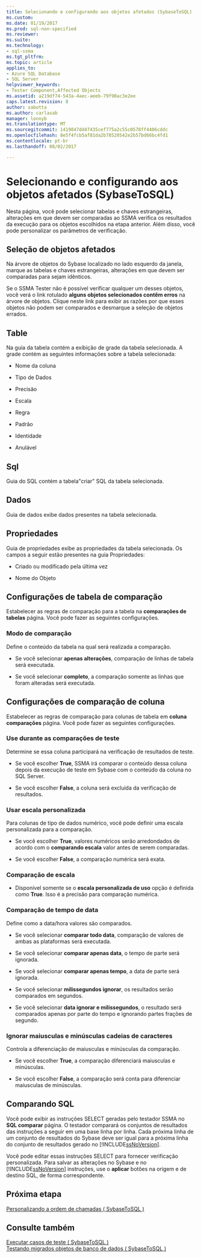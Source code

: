 ```yaml
---
title: Selecionando e configurando aos objetos afetados (SybaseToSQL) | Microsoft Docs
ms.custom: 
ms.date: 01/19/2017
ms.prod: sql-non-specified
ms.reviewer: 
ms.suite: 
ms.technology:
- sql-ssma
ms.tgt_pltfrm: 
ms.topic: article
applies_to:
- Azure SQL Database
- SQL Server
helpviewer_keywords:
- Tester Component,Affected Objects
ms.assetid: a219df74-543a-4aec-aeeb-79f90ac3e2ee
caps.latest.revision: 8
author: sabotta
ms.author: carlasab
manager: lonnyb
ms.translationtype: MT
ms.sourcegitcommit: 1419847dd47435cef775a2c55c0578ff4406cddc
ms.openlocfilehash: 8e5f4fcb5af81da2b78520542e2b57bd66bc4fd1
ms.contentlocale: pt-br
ms.lasthandoff: 08/02/2017

---
```

# <a name="selecting-and-configuring-affected-objects-sybasetosql"></a>Selecionando e configurando aos objetos afetados (SybaseToSQL)
Nesta página, você pode selecionar tabelas e chaves estrangeiras, alterações em que devem ser comparadas ao SSMA verifica os resultados da execução para os objetos escolhidos na etapa anterior. Além disso, você pode personalizar os parâmetros de verificação.  
  
## <a name="selection-of-affected-objects"></a>Seleção de objetos afetados  
Na árvore de objetos do Sybase localizado no lado esquerdo da janela, marque as tabelas e chaves estrangeiras, alterações em que devem ser comparadas para sejam idênticos.  
  
Se o SSMA Tester não é possível verificar qualquer um desses objetos, você verá o link rotulado **alguns objetos selecionados contêm erros** na árvore de objetos. Clique neste link para exibir as razões por que esses objetos não podem ser comparados e desmarque a seleção de objetos errados.  
  
## <a name="table"></a>Table  
Na guia da tabela contém a exibição de grade da tabela selecionada. A grade contém as seguintes informações sobre a tabela selecionada:  
  
-   Nome da coluna  
  
-   Tipo de Dados  
  
-   Precisão  
  
-   Escala  
  
-   Regra  
  
-   Padrão  
  
-   Identidade  
  
-   Anulável  
  
## <a name="sql"></a>Sql  
Guia do SQL contém a tabela"criar" SQL da tabela selecionada.  
  
## <a name="data"></a>Dados  
Guia de dados exibe dados presentes na tabela selecionada.  
  
## <a name="properties"></a>Propriedades  
Guia de propriedades exibe as propriedades da tabela selecionada. Os campos a seguir estão presentes na guia Propriedades:  
  
-   Criado ou modificado pela última vez  
  
-   Nome do Objeto  
  
## <a name="table-comparison-settings"></a>Configurações de tabela de comparação  
Estabelecer as regras de comparação para a tabela na **comparações de tabelas** página. Você pode fazer as seguintes configurações.  
  
### <a name="comparison-mode"></a>Modo de comparação  
Define o conteúdo da tabela na qual será realizada a comparação.  
  
-   Se você selecionar **apenas alterações**, comparação de linhas de tabela será executada.  
  
-   Se você selecionar **completo**, a comparação somente as linhas que foram alteradas será executada.  
  
## <a name="column-comparison-settings"></a>Configurações de comparação de coluna  
Estabelecer as regras de comparação para colunas de tabela em **coluna comparações** página. Você pode fazer as seguintes configurações.  
  
### <a name="use-during-test-comparisons"></a>Use durante as comparações de teste  
Determine se essa coluna participará na verificação de resultados de teste.  
  
-   Se você escolher **True**, SSMA irá comparar o conteúdo dessa coluna depois da execução de teste em Sybase com o conteúdo da coluna no SQL Server.
  
-   Se você escolher **False**, a coluna será excluída da verificação de resultados.  
  
### <a name="use-custom-scale"></a>Usar escala personalizada  
Para colunas de tipo de dados numérico, você pode definir uma escala personalizada para a comparação.  
  
-   Se você escolher **True**, valores numéricos serão arredondados de acordo com o **comparando escala** valor antes de serem comparadas.  
  
-   Se você escolher **False**, a comparação numérica será exata.  
  
### <a name="comparing-scale"></a>Comparação de escala  
  
-   Disponível somente se o **escala personalizada de uso** opção é definida como **True**. Isso é a precisão para comparação numérica.  
  
### <a name="date-time-comparing"></a>Comparação de tempo de data  
Define como a data/hora valores são comparados.  
  
-   Se você selecionar **comparar todo data**, comparação de valores de ambas as plataformas será executada.  
  
-   Se você selecionar **comparar apenas data**, o tempo de parte será ignorada.  
  
-   Se você selecionar **comparar apenas tempo**, a data de parte será ignorada.  
  
-   Se você selecionar **milissegundos ignorar**, os resultados serão comparados em segundos.  
  
-   Se você selecionar **data ignorar e milissegundos**, o resultado será comparados apenas por parte do tempo e ignorando partes frações de segundo.  
  
### <a name="ignore-strings-case"></a>Ignorar maiusculas e minúsculas cadeias de caracteres  
Controla a diferenciação de maiusculas e minúsculas da comparação.  
  
-   Se você escolher **True**, a comparação diferenciará maiusculas e minúsculas.  
  
-   Se você escolher **False**, a comparação será conta para diferenciar maiusculas de minúsculas.  
  
## <a name="comparing-sql"></a>Comparando SQL  
Você pode exibir as instruções SELECT geradas pelo testador SSMA no **SQL comparar** página. O testador comparará os conjuntos de resultados das instruções a seguir em uma base linha por linha. Cada próxima linha de um conjunto de resultados do Sybase deve ser igual para a próxima linha do conjunto de resultados gerado no [!INCLUDE[ssNoVersion](../../includes/ssnoversion_md.md)].  
  
Você pode editar essas instruções SELECT para fornecer verificação personalizada. Para salvar as alterações no Sybase e no [!INCLUDE[ssNoVersion](../../includes/ssnoversion_md.md)] instruções, use o **aplicar** botões na origem e de destino SQL, de forma correspondente.  
  
## <a name="next-step"></a>Próxima etapa  
[Personalizando a ordem de chamadas &#40; SybaseToSQL &#41;](../../ssma/sybase/customizing-calls-order-sybasetosql.md)  
  
## <a name="see-also"></a>Consulte também  
[Executar casos de teste &#40; SybaseToSQL &#41;](../../ssma/sybase/running-test-cases-sybasetosql.md)  
[Testando migrados objetos de banco de dados &#40; SybaseToSQL &#41;](../../ssma/sybase/testing-migrated-database-objects-sybasetosql.md)  
  

